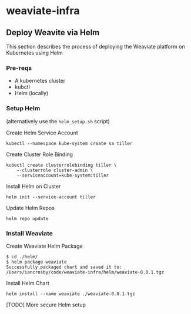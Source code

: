 # weaviate-infra


## Deploy Weavite via Helm

This section describes the process of deploying the Weaviate platform on Kubernetes using Helm

### Pre-reqs

* A kubernetes cluster
* kubctl 
* Helm (locally)

### Setup Helm

(alternatively use the `helm_setup.sh` script)

Create Helm Service Account

```
kubectl --namespace kube-system create sa tiller
```

Create Cluster Role Binding

```
kubectl create clusterrolebinding tiller \
    --clusterrole cluster-admin \
    --serviceaccount=kube-system:tiller
```

Install Helm on Cluster

```
helm init --service-account tiller
```

Update Helm Repos
```
helm repo update
```

### Install Weaviate

Create Weaviate Helm Package
```
$ cd ./helm/
$ helm package weaviate
Successfully packaged chart and saved it to: /Users/iancrosby/code/weaviate-infra/helm/weaviate-0.0.1.tgz
```

Install Helm Chart
```
helm install --name weaviate ./weaviate-0.0.1.tgz
```

[TODO] More secure Helm setup